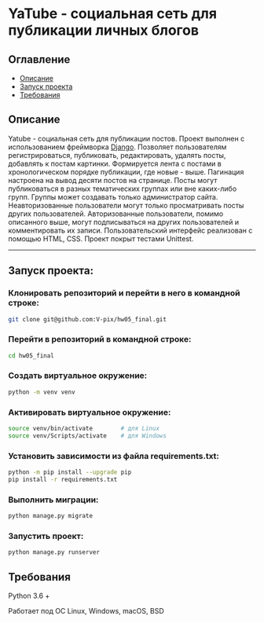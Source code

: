 # YaTube - cоциальная сеть для публикации личных блогов

## Оглавление
- [Описание](#description)
- [Запуск проекта](#launch)
- [Требования](#requirements)

<a id=description></a>
## Описание
Yatube - социальная сеть для публикации постов. Проект выполнен с использованием фреймворка [Django](https://www.djangoproject.com/). Позволяет пользователям регистрироваться, публиковать, редактировать, удалять посты, добавлять к постам картинки. Формируется лента с постами в хронологическом порядке публикации, где новые - выше. Пагинация настроена на вывод десяти постов на странице. Посты могут публиковаться в разных тематических группах или вне каких-либо групп. Группы может создавать только администратор сайта. Неавторизованные пользователи могут только просматривать посты других пользователей. Авторизованные пользователи, помимо описанного выше, могут подписываться на других пользователей и комментировать их записи. Пользовательский интерфейс реализован с помощью HTML, CSS. Проект покрыт тестами Unittest.

---
<a id=launch></a>
## Запуск проекта:
### Клонировать репозиторий и перейти в него в командной строке:
```bash
git clone git@github.com:V-pix/hw05_final.git
```
### Перейти в репозиторий в командной строке:
```bash
cd hw05_final
```
### Cоздать виртуальное окружение:
```bash
python -m venv venv
```
### Активировать виртуальное окружение:
```bash
source venv/bin/activate        # для Linux
source venv/Scripts/activate    # для Windows
```
### Установить зависимости из файла requirements.txt:
```bash
python -m pip install --upgrade pip
pip install -r requirements.txt
```
### Выполнить миграции:
```bash
python manage.py migrate
```
### Запустить проект:
```bash
python manage.py runserver
```
<a id=requirements></a>
## Требования
Python 3.6 +

Работает под ОС Linux, Windows, macOS, BSD
